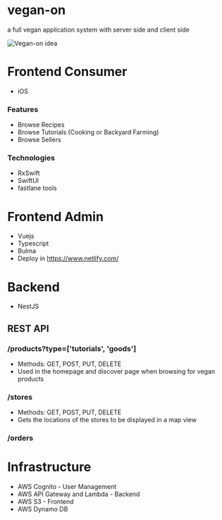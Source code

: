 # vegan-on
a full vegan application system with server side and client side

![Vegan-on idea](https://github.com/bluezald/vegan-on/blob/master/vegan-on.jpg)

# Frontend Consumer
- iOS
### Features
- Browse Recipes
- Browse Tutorials (Cooking or Backyard Farming)
- Browse Sellers

### Technologies
- RxSwift
- SwiftUI
- fastlane tools

# Frontend Admin
- Vuejs
- Typescript
- Bulma
- Deploy in https://www.netlify.com/

# Backend
- NestJS
## REST API
### /products?type=['tutorials', 'goods']
- Methods: GET, POST, PUT, DELETE
- Used in the homepage and discover page when browsing for vegan products
### /stores
- Methods: GET, POST, PUT, DELETE
- Gets the locations of the stores to be displayed in a map view
### /orders

# Infrastructure
- AWS Cognito - User Management
- AWS API Gateway and Lambda - Backend
- AWS S3 - Frontend
- AWS Dynamo DB

